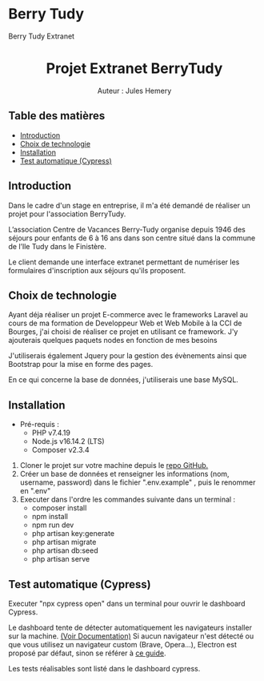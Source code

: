 # Berry Tudy
 Berry Tudy Extranet
 # <center>Projet Extranet BerryTudy</center> <!-- omit in toc -->
<center>Auteur : Jules Hemery</center>


## Table des matières <!-- omit in toc -->
- [Introduction](#introduction)
- [Choix de technologie](#choix-de-technologie)
- [Installation](#installation)
- [Test automatique (Cypress)](#test-automatique-cypress)
## Introduction
Dans le cadre d'un stage en entreprise, il m'a été demandé de réaliser un projet pour l'association BerryTudy.

L’association Centre de Vacances Berry-Tudy organise depuis 1946 des séjours pour enfants de 6 à 16 ans dans son centre situé dans la commune de l’Ile Tudy dans le Finistère.

Le client demande une interface extranet permettant de numériser les formulaires d'inscription aux séjours qu'ils proposent.
## Choix de technologie
Ayant déja réaliser un projet E-commerce avec le frameworks Laravel au cours de ma formation de Developpeur Web et Web Mobile à la CCI de Bourges, j'ai choisi de réaliser ce projet en utilisant ce framework.
J'y ajouterais quelques paquets nodes en fonction de mes besoins

J'utiliserais également Jquery pour la gestion des évènements ainsi que Bootstrap pour la mise en forme des pages.

En ce qui concerne la base de données, j'utiliserais une base MySQL.
## Installation
- Pré-requis :
  - PHP v7.4.19
  - Node.js v16.14.2 (LTS)
  - Composer v2.3.4
1. Cloner le projet sur votre machine depuis le [repo GitHub.](https://github.com/Couvbat/BerryTudy.git)
2. Créer un base de données et renseigner les informations (nom, username, password) dans le fichier ".env.example" , puis le renommer en ".env"
3. Executer dans l'ordre les commandes suivante dans un terminal :
   - composer install
   - npm install
   - npm run dev
   - php artisan key:generate
   - php artisan migrate
   - php artisan db:seed
   - php artisan serve

## Test automatique (Cypress)

Executer "npx cypress open" dans un terminal pour ouvrir le dashboard Cypress.

Le dashboard tente de détecter automatiquement les navigateurs installer sur la machine. [(Voir Documentation)](https://docs.cypress.io/guides/getting-started/installing-cypress#Switching-browsers)
Si aucun navigateur n'est détecté ou que vous utilisez un navigateur custom (Brave, Opera...), Electron est proposé par défaut, sinon se référer à [ce guide](https://docs.cypress.io/api/plugins/configuration-api#Customize-available-browsers).

Les tests réalisables sont listé dans le dashboard cypress.

